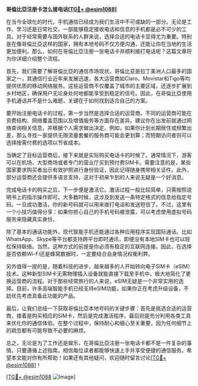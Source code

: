 **哥倫比亞注册卡怎么接电话[[TG💪+ @esim1088](https://t.me/s/esim1088)]**

在当今全球化的时代，手机通信已经成为我们生活中不可或缺的一部分。无论是工作、学习还是日常社交，一部能够稳定接收电话和信息的手机都是必不可少的工具。对于经常需要与国外联系的人群来说，选择合适的电话卡显得尤为重要。特别是在像哥倫比亞这样的国家，拥有本地号码不仅方便沟通，还能让你在当地的生活更加便利。那么，如何在哥倫比亞注册一张电话卡并顺利接打电话呢？这篇文章将为你详细介绍整个流程。

首先，我们需要了解哥倫比亞的通信市场现状。哥倫比亚是拉丁美洲人口最多的国家之一，其通信行业近年来发展迅速，各大运营商如Claro、Movistar和Tigo等均提供优质的移动网络服务。这些运营商不仅覆盖了城市的主要区域，还逐步扩展到乡村地区，确保用户无论身处何地都能享受到稳定的信号。因此，在哥倫比亞使用手机通话并不是什么难题，关键在于如何找到适合自己的方案。

要开始注册电话卡的过程，第一步当然是选择合适的运营商。不同的运营商可能在资费结构、网络覆盖范围以及增值服务等方面存在差异。建议你在出发前就通过网络查询相关信息，并根据个人需求做出决定。例如，如果你计划长期居住或频繁出差，那么寻找一家提供无限流量套餐的服务商可能会更划算；而短期访问者则可以选择按需付费的选项以节省成本。

当确定了目标运营商后，接下来就是实际购买电话卡的时候了。通常情况下，游客可以在机场、大型商场或者专门的营业厅买到预付费SIM卡。需要注意的是，某些国家要求购买者出示有效护照进行身份验证，因此记得随身携带相关证件。此外，部分运营商还会提供多语言支持，这对于初来乍到的人来说无疑是一个好消息。

完成电话卡的购买之后，下一步便是激活它。激活过程一般比较简单，只需按照说明书上的指示操作即可。大多数时候，这涉及到发送一条特定格式的信息给指定号码。一旦成功激活，你的新号码就可以用来拨打电话和发送短信了。不过，这里有一个小技巧值得分享：如果你担心自己的手机号码被泄露，可以考虑使用虚拟号码服务来隐藏真实身份。

除了基本的通话功能外，现代智能手机还能通过各种应用程序实现国际通话。比如WhatsApp、Skype等平台都支持跨平台即时通讯，即便没有本地SIM卡也可以轻松保持联络。当然，这种方式的前提是你必须有稳定的互联网连接。因此，在选择是否依赖Wi-Fi还是蜂窝数据时，一定要结合自身情况权衡利弊。

另外值得一提的是，随着科技的进步，越来越多的人开始转向电子SIM卡（eSIM）技术。这种新型SIM卡无需物理插入设备就能直接下载至手机中，极大地简化了更换运营商的流程。对于那些经常旅行的人来说，eSIM无疑是一个非常实用的选择。目前，许多高端智能手机已经支持eSIM功能，如果你正在考虑升级设备，不妨优先考虑具备此功能的产品。

最后，让我们总结一下获取哥倫比亞本地号码的关键步骤：首先是挑选合适的运营商，接着是购买相应的SIM卡，然后是完成激活程序，最后则是充分利用各类工具来优化你的通信体验。在整个过程中，保持耐心和细心至关重要，因为任何细节上的疏忽都有可能导致不必要的麻烦。

总之，无论是为了工作还是娱乐，在哥倫比亞注册一张电话卡都不是一件复杂的事情。只要遵循上述指南，相信每位读者都能够快速上手并享受便捷的通信服务。希望本文能对你有所帮助！如果还有其他疑问，欢迎随时留言讨论[[TG💪+ @esim1088](https://t.me/s/esim1088)]！

[[TG💪+ @esim1088](https://t.me/s/esim1088) ![Image](https://i.postimg.cc/4NQfJmqS/Snipaste-2025-05-13-00-14-12.png)]
